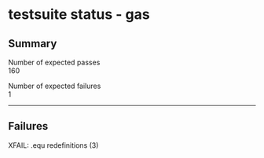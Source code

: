 # testsuite status - gas

## Summary

Number of expected passes  
160

Number of expected failures  
1

------------------------------------------------------------------------

## Failures

XFAIL: .equ redefinitions (3)
